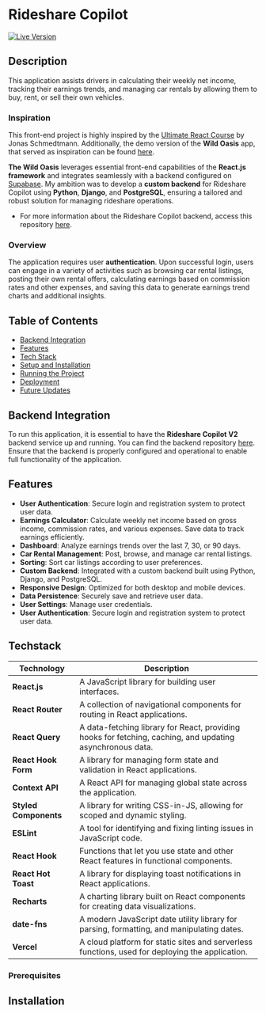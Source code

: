 # Rideshare Copilot

[![Live Version](https://img.shields.io/badge/Live%20Version-Click%20Here-brightgreen)](https://www.rideshare-copilot.eu/login)

## Description

This application assists drivers in calculating their weekly net income, tracking their earnings trends, and managing car rentals by allowing them to buy, rent, or sell their own vehicles.

### Inspiration

This front-end project is highly inspired by the [Ultimate React Course](https://www.udemy.com/course/the-ultimate-react-course/?couponCode=LETSLEARNNOW) by Jonas Schmedtmann. Additionally, the demo version of the **Wild Oasis** app, that served as inspiration can be found [here](https://the-wild-oasis.vercel.app/login).

**The Wild Oasis** leverages essential front-end capabilities of the **React.js framework** and integrates seamlessly with a backend configured on [Supabase](https://supabase.com/). My ambition was to develop a **custom backend** for Rideshare Copilot using **Python**, **Django**, and **PostgreSQL**, ensuring a tailored and robust solution for managing rideshare operations.

- For more information about the Rideshare Copilot backend, access this repository [here](https://github.com/EmanuelTabian/rideshare-copilot-backend).

### Overview

The application requires user **authentication**. Upon successful login, users can engage in a variety of activities such as browsing car rental listings, posting their own rental offers, calculating earnings based on commission rates and other expenses, and saving this data to generate earnings trend charts and additional insights.

## Table of Contents

- [Backend Integration](#backend-integration)
- [Features](#features)
- [Tech Stack](#tech-stack)
- [Setup and Installation](#setup-and-installation)
- [Running the Project](#running-the-project)
- [Deployment](#deployment)
- [Future Updates](#future-updates)

## Backend Integration

To run this application, it is essential to have the **Rideshare Copilot V2** backend service up and running. You can find the backend repository [here](https://github.com/EmanuelTabian/rideshare-copilot-backend). Ensure that the backend is properly configured and operational to enable full functionality of the application.

## Features

- **User Authentication**: Secure login and registration system to protect user data.
- **Earnings Calculator**: Calculate weekly net income based on gross income, commission rates, and various expenses. Save data to track earnings efficiently.
- **Dashboard**: Analyze earnings trends over the last 7, 30, or 90 days.
- **Car Rental Management**: Post, browse, and manage car rental listings.
- **Sorting**: Sort car listings according to user preferences.
- **Custom Backend**: Integrated with a custom backend built using Python, Django, and PostgreSQL.
- **Responsive Design**: Optimized for both desktop and mobile devices.
- **Data Persistence**: Securely save and retrieve user data.
- **User Settings**: Manage user credentials.
- **User Authentication**: Secure login and registration system to protect user data.

## Techstack

| Technology            | Description                                                                                               |
| --------------------- | --------------------------------------------------------------------------------------------------------- |
| **React.js**          | A JavaScript library for building user interfaces.                                                        |
| **React Router**      | A collection of navigational components for routing in React applications.                                |
| **React Query**       | A data-fetching library for React, providing hooks for fetching, caching, and updating asynchronous data. |
| **React Hook Form**   | A library for managing form state and validation in React applications.                                   |
| **Context API**       | A React API for managing global state across the application.                                             |
| **Styled Components** | A library for writing CSS-in-JS, allowing for scoped and dynamic styling.                                 |
| **ESLint**            | A tool for identifying and fixing linting issues in JavaScript code.                                      |
| **React Hook**        | Functions that let you use state and other React features in functional components.                       |
| **React Hot Toast**   | A library for displaying toast notifications in React applications.                                       |
| **Recharts**          | A charting library built on React components for creating data visualizations.                            |
| **date-fns**          | A modern JavaScript date utility library for parsing, formatting, and manipulating dates.                 |
| **Vercel**            | A cloud platform for static sites and serverless functions, used for deploying the application.           |

### Prerequisites

## Installation
